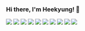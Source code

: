 ### Hi there, I'm Heekyung! 👋

<img src="https://img.shields.io/badge/Adobephotoshop-31A8FF?style=flat-square&logo=Adobephotoshop&logoColor=white"/>
<img src="https://img.shields.io/badge/Adobeillustrator-FF9A00?style=flat-square&logo=Adobeillustrator&logoColor=white"/>
<img src="https://img.shields.io/badge/Adobeindesign-FF3366?style=flat-square&logo=Adobeindesign&logoColor=white"/>

<img src="https://img.shields.io/badge/HTML5-E34F26?style=flat-square&logo=HTML5&logoColor=white"/>
<img src="https://img.shields.io/badge/CSS3-1572B6?style=flat-square&logo=CSS3&logoColor=white"/>
<img src="https://img.shields.io/badge/Javascript-F7DF1E?style=flat-square&logo=Javascript&logoColor=white"/>
<img src="https://img.shields.io/badge/JQuery-0769AD?style=flat-square&logo=JQuery&logoColor=white"/>
<img src="https://img.shields.io/badge/Figma-F24E1E?style=flat-square&logo=Figma&logoColor=white"/>
<img src="https://img.shields.io/badge/VisualStudiocode-007ACC?style=flat-square&logo=VisualStudiocode&logoColor=white"/>
<img src="https://img.shields.io/badge/Gmail-EA4335?style=flat-square&logo=Gmail&logoColor=white"/>


<!--
**JungHeekyung/JungHeekyung** is a ✨ _special_ ✨ repository because its `README.md` (this file) appears on your GitHub profile.

Here are some ideas to get you started:

- 🔭 I’m currently working on ...
- 🌱 I’m currently learning ...
- 👯 I’m looking to collaborate on ...
- 🤔 I’m looking for help with ...
- 💬 Ask me about ...
- 📫 How to reach me: ...
- 😄 Pronouns: ...
- ⚡ Fun fact: ...
-->
